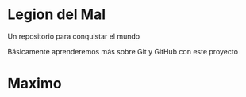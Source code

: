 # Legion del Mal
Un repositorio para conquistar el mundo

Básicamente aprenderemos más sobre Git y GitHub con este proyecto


# Maximo